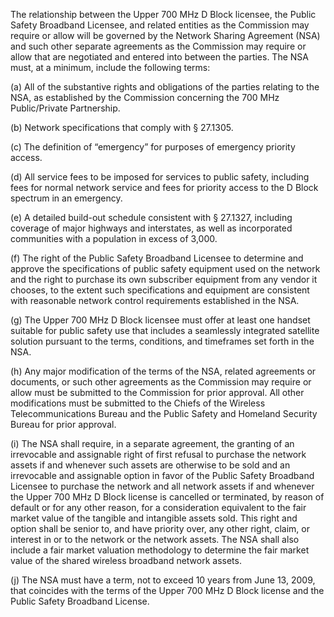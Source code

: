 The relationship between the Upper 700 MHz D Block licensee, the Public Safety Broadband Licensee, and related entities as the Commission may require or allow will be governed by the Network Sharing Agreement (NSA) and such other separate agreements as the Commission may require or allow that are negotiated and entered into between the parties. The NSA must, at a minimum, include the following terms:

(a) All of the substantive rights and obligations of the parties relating to the NSA, as established by the Commission concerning the 700 MHz Public/Private Partnership.

(b) Network specifications that comply with § 27.1305.

(c) The definition of “emergency” for purposes of emergency priority access.

(d) All service fees to be imposed for services to public safety, including fees for normal network service and fees for priority access to the D Block spectrum in an emergency.

(e) A detailed build-out schedule consistent with § 27.1327, including coverage of major highways and interstates, as well as incorporated communities with a population in excess of 3,000.

(f) The right of the Public Safety Broadband Licensee to determine and approve the specifications of public safety equipment used on the network and the right to purchase its own subscriber equipment from any vendor it chooses, to the extent such specifications and equipment are consistent with reasonable network control requirements established in the NSA.

(g) The Upper 700 MHz D Block licensee must offer at least one handset suitable for public safety use that includes a seamlessly integrated satellite solution pursuant to the terms, conditions, and timeframes set forth in the NSA.

(h) Any major modification of the terms of the NSA, related agreements or documents, or such other agreements as the Commission may require or allow must be submitted to the Commission for prior approval. All other modifications must be submitted to the Chiefs of the Wireless Telecommunications Bureau and the Public Safety and Homeland Security Bureau for prior approval.

(i) The NSA shall require, in a separate agreement, the granting of an irrevocable and assignable right of first refusal to purchase the network assets if and whenever such assets are otherwise to be sold and an irrevocable and assignable option in favor of the Public Safety Broadband Licensee to purchase the network and all network assets if and whenever the Upper 700 MHz D Block license is cancelled or terminated, by reason of default or for any other reason, for a consideration equivalent to the fair market value of the tangible and intangible assets sold. This right and option shall be senior to, and have priority over, any other right, claim, or interest in or to the network or the network assets. The NSA shall also include a fair market valuation methodology to determine the fair market value of the shared wireless broadband network assets.

(j) The NSA must have a term, not to exceed 10 years from June 13, 2009, that coincides with the terms of the Upper 700 MHz D Block license and the Public Safety Broadband License.

